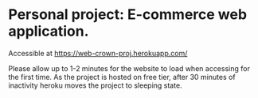 <h1>Personal project: E-commerce web application.</h1>

Accessible at <a href="https://web-crown-proj.herokuapp.com" target="__blank">https://web-crown-proj.herokuapp.com/</a>

Please allow up to 1-2 minutes for the website to load when accessing for the first time. As the project is hosted on free tier, after 30 minutes of inactivity heroku moves the project to sleeping state. 
